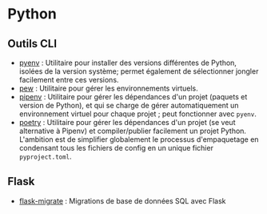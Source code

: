 # Python

## Outils CLI

* [pyenv](pyenv.md) : Utilitaire pour installer des versions différentes de Python, isolées de la version système; permet également de sélectionner jongler facilement entre ces versions.
* [pew](pew-gestion-des-environnements-virtuels.md) : Utilitaire pour gérer les environnements virtuels.
* [pipenv](pipenv.md) : Utilitaire pour gérer les dépendances d'un projet \(paquets et version de Python\), et qui se charge de gérer automatiquement un environnement virtuel pour chaque projet ; peut fonctionner avec `pyenv`.
* [poetry](poetry.md) : Utilitaire pour gérer les dépendances d'un projet \(se veut alternative à Pipenv\) et compiler/publier facilement un projet Python. L'ambition est de simplifier globalement le processus d'empaquetage en condensant tous les fichiers de config en un unique fichier `pyproject.toml`.

## Flask

* [flask-migrate](flask-migrate.md) : Migrations de base de données SQL avec Flask

